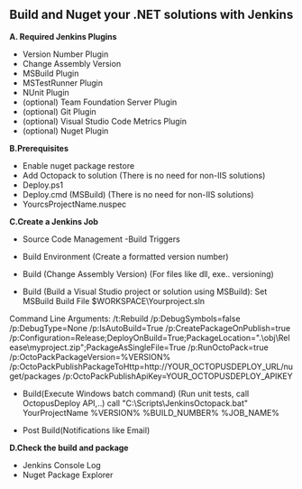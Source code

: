 
## Build and Nuget your .NET solutions with Jenkins ##


**A. Required Jenkins Plugins** 
- Version Number Plugin
- Change Assembly Version
- MSBuild Plugin
- MSTestRunner Plugin
- NUnit Plugin
- (optional) Team Foundation Server Plugin
- (optional) Git Plugin
- (optional) Visual Studio Code Metrics Plugin
- (optional) Nuget Plugin

**B.Prerequisites**
- Enable nuget package restore
- Add Octopack to solution (There is no need for non-IIS solutions)
- Deploy.ps1
- Deploy.cmd (MSBuild) (There is no need for non-IIS solutions)
- YourcsProjectName.nuspec

**C.Create a Jenkins Job** 
- Source Code Management
 -Build Triggers
- Build Environment (Create a formatted version number)
- Build (Change Assembly Version) (For files like dll, exe.. versioning)

- Build (Build a Visual Studio project or solution using MSBuild):
 Set MSBuild
 Build File $WORKSPACE\Yourproject.sln

Command Line Arguments:
 /t:Rebuild /p:DebugSymbols=false /p:DebugType=None /p:IsAutoBuild=True /p:CreatePackageOnPublish=true /p:Configuration=Release;DeployOnBuild=True;PackageLocation=".\obj\Release\myproject.zip";PackageAsSingleFile=True /p:RunOctoPack=true /p:OctoPackPackageVersion=%VERSION% /p:OctoPackPublishPackageToHttp=http://YOUR_OCTOPUSDEPLOY_URL/nuget/packages /p:OctoPackPublishApiKey=YOUR_OCTOPUSDEPLOY_APIKEY
 
- Build(Execute Windows batch command) (Run unit tests, call OctopusDeploy API,..)
 call "C:\Scripts\JenkinsOctopack.bat" YourProjectName %VERSION% %BUILD_NUMBER% %JOB_NAME%
 
- Post Build(Notifications like Email)

**D.Check the build and package**

- Jenkins Console Log
- Nuget Package Explorer